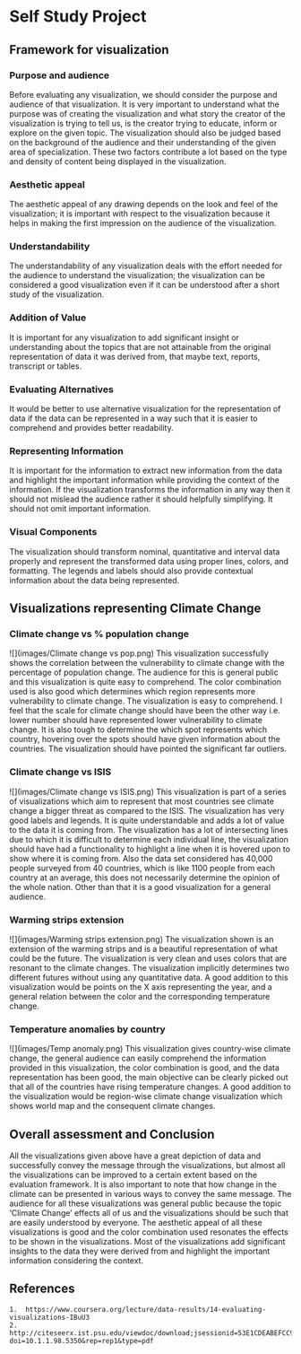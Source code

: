 # Self Study Project

## Framework for visualization

### Purpose and audience
Before evaluating any visualization, we should consider the purpose and audience of that visualization. It is very important to understand what the purpose was of creating the visualization and what story the creator of the visualization is trying to tell us, is the creator trying to educate, inform or explore on the given topic. The visualization should also be judged based on the background of the audience and their understanding of the given area of specialization. These two factors contribute a lot based on the type and density of content being displayed in the visualization.

### Aesthetic appeal
The aesthetic appeal of any drawing depends on the look and feel of the visualization; it is important with respect to the visualization because it helps in making the first impression on the audience of the visualization. 

### Understandability
The understandability of any visualization deals with the effort needed for the audience to understand the visualization; the visualization can be considered a good visualization even if it can be understood after a short study of the visualization.

### Addition of Value
It is important for any visualization to add significant insight or understanding about the topics that are not attainable from the original representation of data it was derived from, that maybe text, reports, transcript or tables.

### Evaluating Alternatives
It would be better to use alternative visualization for the representation of data if the data can be represented in a way such that it is easier to comprehend and provides better readability.

### Representing Information
It is important for the information to extract new information from the data and highlight the important information while providing the context of the information. If the visualization transforms the information in any way then it should not mislead the audience rather it should helpfully simplifying. It should not omit important information.

### Visual Components
The visualization should transform nominal, quantitative and interval data properly and represent the transformed data using proper lines, colors, and formatting. The legends and labels should also provide contextual information about the data being represented.

## Visualizations representing Climate Change

### Climate change vs % population change

![](images/Climate change vs pop.png)
This visualization successfully shows the correlation between the vulnerability to climate change with the percentage of population change. The audience for this is general public and this visualization is quite easy to comprehend. The color combination used is also good which determines which region represents more vulnerability to climate change. The visualization is easy to comprehend. I feel that the scale for climate change should have been the other way i.e.  lower number should have represented lower vulnerability to climate change. It is also tough to determine the which spot represents which country, hovering over the spots should have given information about the countries. The visualization should have pointed the significant far outliers.

### Climate change vs ISIS

![](images/Climate change vs ISIS.png)
This visualization is part of a series of visualizations which aim to represent that most countries see climate change a bigger threat as compared to the ISIS. The visualization has very good labels and legends. It is quite understandable and adds a lot of value to the data it is coming from. The visualization has a lot of intersecting lines due to which it is difficult to determine each individual line, the visualization should have had a functionality to highlight a line when it is hovered upon to show where it is coming from. Also the data set considered has 40,000 people surveyed from 40 countries, which is like 1100 people from each country at an average, this does not necessarily determine the opinion of the whole nation.  Other than that it is a good visualization for a general audience. 

### Warming strips extension

![](images/Warming strips extension.png)
The visualization shown is an extension of the warming strips and is a beautiful representation of what could be the future. The visualization is very clean and uses colors that are resonant to the climate changes. The visualization implicitly determines two different futures without using any quantitative data. A good addition to this visualization would be points on the X axis representing the year, and a general relation between the color and the corresponding temperature change.

### Temperature anomalies by country

![](images/Temp anomaly.png)
This visualization gives country-wise climate change, the general audience can easily comprehend the information provided in this visualization, the color combination is good, and the data representation has been good, the main objective can be clearly picked out that all of the countries have rising temperature changes. A good addition to the visualization would be region-wise climate change visualization which shows world map and the consequent climate changes.

## Overall assessment and Conclusion
All the visualizations given above have a great depiction of data and successfully convey the message through the visualizations, but almost all the visualizations can be improved to a certain extent based on the evaluation framework. It is also important to note that how change in the climate can be presented in various ways to convey the same message. The audience for all these visualizations was general public because the topic ‘Climate Change’ effects all of us and the visualizations should be such that are easily understood by everyone. The aesthetic appeal of all these visualizations is good and the color combination used resonates the effects to be shown in the visualizations. Most of the visualizations add significant insights to the data they were derived from and highlight the important information considering the context.

## References
	1.	https://www.coursera.org/lecture/data-results/14-evaluating-visualizations-IBuU3
	2.	http://citeseerx.ist.psu.edu/viewdoc/download;jsessionid=53E1CDEABEFCC98737EBC8365E4518B9?doi=10.1.1.98.5350&rep=rep1&type=pdf








